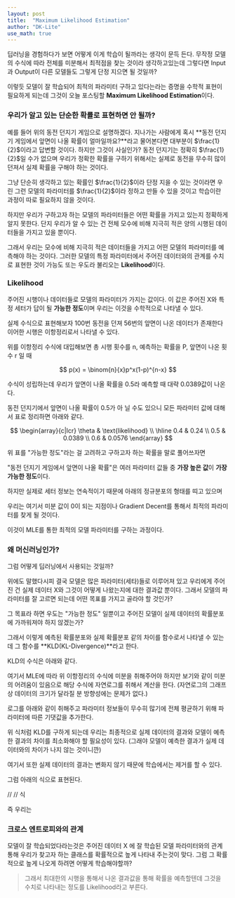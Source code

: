 ```yaml
---
layout: post
title:  "Maximum Likelihood Estimation"
author: "DK-Lite"
use_math: true
---
```


딥러닝을 경험하다가 보면 어떻게 이게 학습이 될까라는 생각이 문득 든다.
무작정 모델의 수식에 따라 전체를 미분해서 최적점을 찾는 것이라 생각하고있는데
그렇다면 Input과 Output이 다른 모델들도 그렇게 단정 지으면 될 것일까? 

이렇듯 모델이 잘 학습되어 최적의 파라미터 구하고 있다는라는 증명을 수학적 표현이 필요하게 되는데
그것이 오늘 포스팅할 **Maximum Likelihood Estimation**이다.

### 우리가 알고 있는 단순한 확률로 표현하면 안 될까?

예를 들어 위의 동전 던지기 게임으로 설명하겠다.
지나가는 사람에게 혹시 **동전 던지기 게임에서 앞면이 나올 확률이 얼마일까요?**라고 물어본다면
대부분이 $\frac{1}{2}$이라고 답변할 것이다. 하지만 그것이 사실인가?
동전 던지기는 정확히 $\frac{1}{2}$일 수가 없으며 우리가 정확한 확률을 구하기 위해서는 실제로 동전을 무수히 많이 던져서
실제 확률을 구해야 하는 것이다.

그냥 단순히 생각하고 있는 확률인 $\frac{1}{2}$이라 단정 지을 수 있는 것이라면
우린 그런 모델의 파라미터를 $\frac{1}{2}$이라 정하고 만들 수 있을 것이고
학습이란 과정이 따로 필요하지 않을 것이다.

하지만 우리가 구하고자 하는 모델의 파라미터들은 어떤 확률을 가지고 있는지 정확하게 알지 못한다.
단지 우리가 알 수 있는 건 전체 모수에 비해 지극히 적은 양의 시행된 데이터들을 가지고 있을 뿐이다.

그래서 우리는 모수에 비해 지극히 적은 데이터들을 가지고 어떤 모델의 파라미터를 예측해야 하는 것이다.
그러한 모델의 특정 파라미터에서 주어진 데이터와의 관계를 수치로 표현한 것이 
가능도 또는 우도라 불리오는 **Likelihood**이다.

### Likelihood
주어진 시행이나 데이터들로 모델의 파라미터가 가지는 값이다.
이 값은 주어진 X와 특정 세터가 답이 될 **가능한 정도**이며
우리는 이것을 수학적으로 나타낼 수 있다.

실제 수식으로 표현해보자
100번 동전을 던져 56번의 앞면이 나온 데이터가 존재한다 이어한 시행은 이항정리로서 나타낼 수 있다.

위를 이항정리 수식에 대입해보면
총 시행 횟수를 n, 예측하는 확률을 P, 앞면이 나온 횟수 r 일 때

$$
p(x) = \binom{n}{x}p^x(1-p)^{n-x}
$$

수식이 성립하는데
우리가 앞면이 나올 확률을 0.5라 예측할 때
대략 0.0389값이 나온다.

동전 던지기에서 앞면이 나올 확률이 0.5가 아 닐 수도 있으니 모든 파라미터 값에 대해서 표로 정리하면 아래와 같다.

$$
\begin{array}{c|lcr}
\theta & \text{likelihood} \\
\hline
0.4 & 0.24  \\
0.5 & 0.0389  \\
0.6 & 0.0576 
\end{array}
$$

위 표를 "가능한 정도"라는 걸 고려하고 구하고자 하는 확률을 말로 풀어쓰자면

"동전 던지기 게임에서 앞면이 나올 확률"은 여러 파라미터 값들 중 **가장 높은 값**이 **가장 가능한 정도**이다.

하지만 실제로 세터 정보는 연속적이기 때문에 아래의 정규분포의 형태를 띠고 있으며

우리는 여기서 미분 값이 0이 되는 지점이나 Gradient Decent를 통해서 최적의 파라미터를 찾게 될 것이다.

이것이 MLE를 통한 최적의 모델 파라미터를 구하는 과정이다.

### 왜 머신러닝인가?
그럼 어떻게 딥러닝에서 사용되는 것일까?

위에도 말했다시피 결국 모델은 많은 파라미터(세타)들로 이루어져 있고 우리에게 주어진 건 실제 데이터 X와 그것이 어떻게 나왔는지에 대한 결과값 뿐이다.
그래서 모델의 파라미터를 잘 고르면 되는데 어떤 목표를 가지고 골라야 할 것인가?

그 목표라 하면 우도는 "가능한 정도" 일뿐이고 주어진 모델이 실제 데이터의 확률분포에 가까워져야 하지 않겠는가?

그래서 이렇게 예측된 확률분포와 실제 확률분포 같의 차이를 함수로서 나타낼 수 있는데
그 함수를 **KLD(KL-Divergence)**라고 한다.

KLD의 수식은 아래와 같다.

<!-- $$
D_KL(P\middle\|Q) = E_{X~P}[P(x)Q(x)]
$$ -->

여기서 MLE에 따라 위 이항정리의 수식에 미분을 취해주어야 하지만 보기와 같이 미분의 어려움이 있음으로
해당 수식에 자연로그를 취해서 계산을 한다. (자연로그의 그래프상 데이터의 크기가 달라질 분 방향성에는 문제가 없다.)

로그를 아래와 같이 취해주고
파라미터 정보들이 무수히 많기에 전체 평균하기 위해 파라미터에 따른 기댓값을 추가한다.

위 식처럼 KLD를 구하게 되는데 우리는 최종적으로 실제 데이터의 결과와 모델이 예측한 결과의 차이를
최소화해야 할 필요성이 있다. (그래야 모델이 예측한 결과가 실제 데이터와의 차이가 나지 않는 것이니깐)

여기서 또한 실제 데이터의 결과는 변화지 않기 때문에 학습에서는 제거를 할 수 있다.

그럼 아래의 식으로 표현된다.


// // 식

즉 우리는 
### 크로스 엔트로피와의 관계



모델이 잘 학습되었다라는것은 주어진 데이터 X 에 잘 학습된 모델 파라미터와의 관계 통해
우리가 찾고자 하는 클래스를 확률적으로 높게 나타내 주는것이 맞다.
그럼 그 확률적으로 높게 나오게 하려면 어떻게 학습해야할까?
> 그래서 최대한의 시행을 통해서 나온 결과값을 통해 확률을 예측할텐데 그것을 수치로 나타내는 정도를 Likelihood라고 부른다.